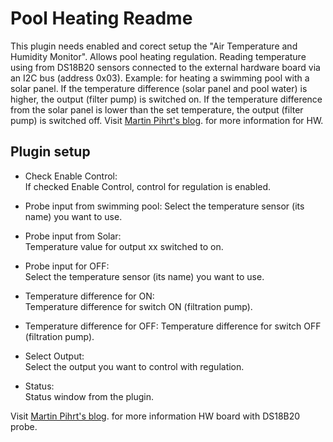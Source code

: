 Pool Heating Readme
====

This plugin needs enabled and corect setup  the "Air Temperature and Humidity Monitor". Allows pool heating regulation. Reading temperature using from DS18B20 sensors connected to the external hardware board via an I2C bus (address 0x03). 
Example: for heating a swimming pool with a solar panel. If the temperature difference (solar panel and pool water) is higher, the output (filter pump) is switched on. If the temperature difference from the solar panel is lower than the set temperature, the output (filter pump) is switched off.
Visit [Martin Pihrt's blog](https://pihrt.com/elektronika/380-moje-raspberry-pi-plugin-ospy-mereni-teploty-pomoci-ds18b20). for more information for HW.

Plugin setup
-----------

* Check Enable Control:  
  If checked Enable Control, control for regulation is enabled.

* Probe input from swimming pool: 
  Select the temperature sensor (its name) you want to use.

* Probe input from Solar:  
  Temperature value for output xx switched to on.

* Probe input for OFF:  
  Select the temperature sensor (its name) you want to use.

* Temperature difference for ON:  
  Temperature difference for switch ON (filtration pump).

* Temperature difference for OFF:
  Temperature difference for switch OFF (filtration pump).  

* Select Output:  
  Select the output you want to control with regulation.

* Status:  
  Status window from the plugin.

Visit [Martin Pihrt's blog](https://pihrt.com/elektronika/380-moje-raspberry-pi-plugin-ospy-mereni-teploty-pomoci-ds18b20). for more information HW board with DS18B20 probe.
